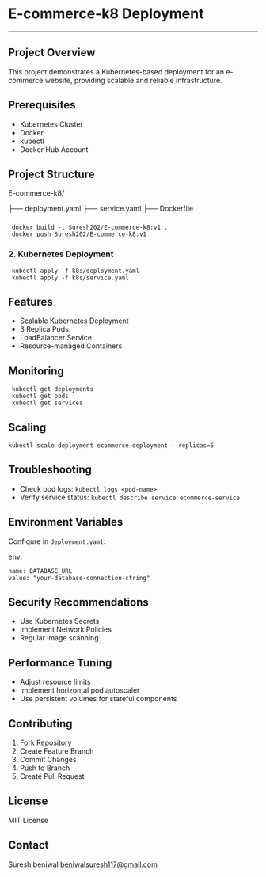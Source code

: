 # E-commerce-k8 Deployment
------------------------------------------------------------------------------------------------------

## Project Overview
This project demonstrates a Kubernetes-based deployment for an e-commerce website, providing scalable and reliable infrastructure.

## Prerequisites
- Kubernetes Cluster
- Docker
- kubectl
- Docker Hub Account

## Project Structure


E-commerce-k8/
 
 ├── deployment.yaml
 ├── service.yaml
 ├── Dockerfile

###
     docker build -t Suresh202/E-commerce-k8:v1 .
     docker push Suresh202/E-commerce-k8:v1


### 2. Kubernetes Deployment

     kubectl apply -f k8s/deployment.yaml
     kubectl apply -f k8s/service.yaml



## Features
- Scalable Kubernetes Deployment
- 3 Replica Pods
- LoadBalancer Service
- Resource-managed Containers

## Monitoring

     kubectl get deployments
     kubectl get pods
     kubectl get services

     
## Scaling

    kubectl scale deployment ecommerce-deployment --replicas=5



## Troubleshooting
- Check pod logs: `kubectl logs <pod-name>`
- Verify service status: `kubectl describe service ecommerce-service`

## Environment Variables
Configure in `deployment.yaml`:

env:

    name: DATABASE_URL
    value: "your-database-connection-string"

## Security Recommendations
- Use Kubernetes Secrets
- Implement Network Policies
- Regular image scanning

## Performance Tuning
- Adjust resource limits
- Implement horizontal pod autoscaler
- Use persistent volumes for stateful components

## Contributing
1. Fork Repository
2. Create Feature Branch
3. Commit Changes
4. Push to Branch
5. Create Pull Request

## License
MIT License

## Contact
Suresh beniwal
beniwalsuresh117@gmail.com

    
